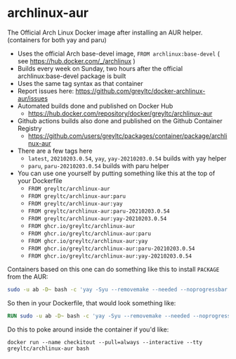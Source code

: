 archlinux-aur
====================
The Official Arch Linux Docker image after installing an AUR helper. (containers for both yay and paru)

- Uses the official Arch base-devel image, `FROM archlinux:base-devel` ( see https://hub.docker.com/_/archlinux )
- Builds every week on Sunday, two hours after the official archlinux:base-devel package is built
- Uses the same tag syntax as that container
- Report issues here: https://github.com/greyltc/docker-archlinux-aur/issues
- Automated builds done and published on Docker Hub 
  - https://hub.docker.com/repository/docker/greyltc/archlinux-aur
- Github actions builds also done and published on the Github Container Registry
  - https://github.com/users/greyltc/packages/container/package/archlinux-aur
- There are a few tags here
  - `latest`, `20210203.0.54`, `yay`, `yay-20210203.0.54` builds with yay helper
  - `paru`, `paru-20210203.0.54` builds with paru helper
- You can use one yourself by putting something like this at the top of your Dockerfile
  - `FROM greyltc/archlinux-aur`
  - `FROM greyltc/archlinux-aur:paru`
  - `FROM greyltc/archlinux-aur:yay`
  - `FROM greyltc/archlinux-aur:paru-20210203.0.54`
  - `FROM greyltc/archlinux-aur:yay-20210203.0.54`
  - `FROM ghcr.io/greyltc/archlinux-aur`
  - `FROM ghcr.io/greyltc/archlinux-aur:paru`
  - `FROM ghcr.io/greyltc/archlinux-aur:yay`
  - `FROM ghcr.io/greyltc/archlinux-aur:paru-20210203.0.54`
  - `FROM ghcr.io/greyltc/archlinux-aur:yay-20210203.0.54`

Containers based on this one can do something like this to install `PACKAGE` from the AUR:
```bash
sudo -u ab -D~ bash -c 'yay -Syu --removemake --needed --noprogressbar --noconfirm PACKAGE'
```

So then in your Dockerfile, that would look something like:
```dockerfile
RUN sudo -u ab -D~ bash -c 'yay -Syu --removemake --needed --noprogressbar --noconfirm PACKAGE'
```

Do this to poke around inside the container if you'd like:
```
docker run --name checkitout --pull=always --interactive --tty greyltc/archlinux-aur bash
```
